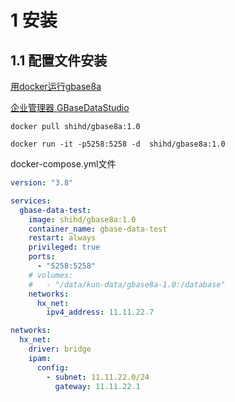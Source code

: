 



# 1 安装

## 1.1 配置文件安装

[用docker运行gbase8a](http://www.gbase8a.com/home.php?mod=space&uid=3152&do=blog&id=19)

[企业管理器 GBaseDataStudio](http://blog.itpub.net/29785807/viewspace-2693647/)

```shell
docker pull shihd/gbase8a:1.0

docker run -it -p5258:5258 -d  shihd/gbase8a:1.0
```

docker-compose.yml文件

```yaml
version: "3.8"

services:
  gbase-data-test:
    image: shihd/gbase8a:1.0
    container_name: gbase-data-test
    restart: always
    privileged: true
    ports: 
      - "5258:5258"
    # volumes:
    #   - "/data/kun-data/gbase8a-1.0:/database"
    networks:
      hx_net:
        ipv4_address: 11.11.22.7

networks:
  hx_net:
    driver: bridge
    ipam:
      config:
        - subnet: 11.11.22.0/24
          gateway: 11.11.22.1
```


